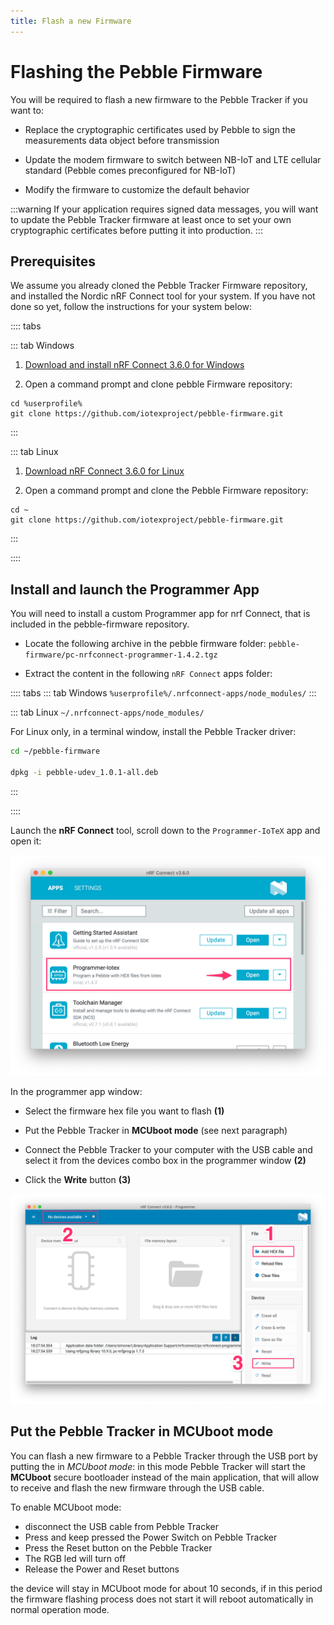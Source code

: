 ```yaml
---
title: Flash a new Firmware
---
```


# Flashing the Pebble Firmware

You will be required to flash a new firmware to the Pebble Tracker if you want to:

- Replace the cryptographic certificates used by Pebble to sign the measurements data object before transmission

- Update the modem firmware to switch between NB-IoT and LTE cellular standard (Pebble comes preconfigured for NB-IoT)

- Modify the firmware to customize the default behavior

:::warning
If your application requires signed data messages, you will want to update the Pebble Tracker firmware at least once to set your own cryptographic certificates before putting it into production.
:::

## Prerequisites

We assume you already cloned the Pebble Tracker Firmware repository, and installed the Nordic nRF Connect tool for your system. If you have not done so yet, follow the instructions for your system below:

:::: tabs

::: tab Windows

1. [Download and install nRF Connect 3.6.0 for Windows](https://www.nordicsemi.com/-/media/Software-and-other-downloads/Desktop-software/nRF-Connect-for-Desktop/3-6-0/nrfconnectsetup360ia32.exe)

2. Open a command prompt and clone pebble Firmware repository:

```
cd %userprofile%
git clone https://github.com/iotexproject/pebble-firmware.git
```

:::

::: tab Linux

1. [Download nRF Connect 3.6.0 for Linux](https://www.nordicsemi.com/-/media/Software-and-other-downloads/Desktop-software/nRF-Connect-for-Desktop/3-6-0/nrfconnect360x8664.AppImage)

2. Open a command prompt and clone the Pebble Firmware repository:

```
cd ~
git clone https://github.com/iotexproject/pebble-firmware.git
```

:::

::::

## Install and launch the Programmer App

You will need to install a custom Programmer app for nrf Connect, that is included in the pebble-firmware repository.

- Locate the following archive in the pebble firmware folder: `pebble-firmware/pc-nrfconnect-programmer-1.4.2.tgz`

- Extract the content in the following `nRF Connect` apps folder:

:::: tabs
::: tab Windows
`%userprofile%/.nrfconnect-apps/node_modules/`
:::

::: tab Linux
`~/.nrfconnect-apps/node_modules/`

For Linux only, in a terminal window, install the Pebble Tracker driver:

```sh
cd ~/pebble-firmware

dpkg -i pebble-udev_1.0.1-all.deb
```

:::

::::

Launch the **nRF Connect** tool, scroll down to the `Programmer-IoTeX` app and open it:

![](/img/developer/pebble-sdk/programmer_fig2.png)

In the programmer app window:

- Select the firmware hex file you want to flash **(1)**

- Put the Pebble Tracker in **MCUboot mode** (see next paragraph)

- Connect the Pebble Tracker to your computer with the USB cable and select it from the devices combo box in the programmer window **(2)**

- Click the **Write** button **(3)**

![](/img/developer/pebble-sdk/programmer_fig3.png)

## Put the Pebble Tracker in **MCUboot mode**

You can flash a new firmware to a Pebble Tracker through the USB port by putting the in _MCUboot mode_: in this mode Pebble Tracker will start the **MCUboot** secure bootloader instead of the main application, that will allow to receive and flash the new firmware through the USB cable.

To enable MCUboot mode:

- disconnect the USB cable from Pebble Tracker
- Press and keep pressed the Power Switch on Pebble Tracker
- Press the Reset button on the Pebble Tracker
- The RGB led will turn off
- Release the Power and Reset buttons

the device will stay in MCUboot mode for about 10 seconds, if in this period the firmware flashing process does not start it will reboot automatically in normal operation mode.
